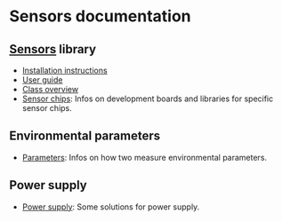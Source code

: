 # Sensors documentation

## [Sensors](https://github.com/janscience/Sensors) library

- [Installation instructions](install.md)
- [User guide](userguide.md)
- [Class overview](classes.md)
- [Sensor chips](chips/): Infos on development boards and libraries for
  specific sensor chips.


## Environmental parameters

- [Parameters](parameters/): Infos on how two measure
  environmental parameters.


## Power supply

- [Power supply](power/): Some solutions for power supply.
